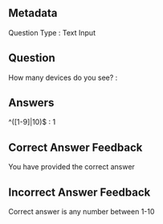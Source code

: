 ## Metadata
Question Type : Text Input

## Question
How many devices do you see? :

## Answers
^([1-9]|10)$ : 1

## Correct Answer Feedback
You have provided the correct answer

## Incorrect Answer Feedback
Correct answer is any number between 1-10

